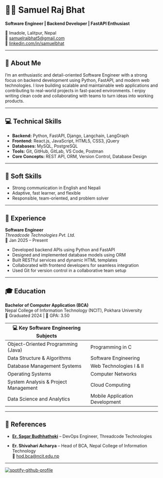 # 👨‍💻 Samuel Raj Bhat

**Software Engineer | Backend Developer | FastAPI Enthusiast**

📍 Imadole, Lalitpur, Nepal  
📧 [samuelrajbhat5@gmail.com](mailto:samuelrajbhat5@gmail.com)  
🔗 [linkedin.com/in/samuelbhat](https://www.linkedin.com/in/samuelbhat)

---

## 🧾 About Me

I’m an enthusiastic and detail-oriented Software Engineer with a strong focus on backend development using Python, FastAPI, and modern web technologies. I love building scalable and maintainable web applications and contributing to real-world projects in fast-paced environments. I enjoy writing clean code and collaborating with teams to turn ideas into working products.

---

## 💻 Technical Skills

- **Backend:** Python, FastAPI, Django, Langchain, LangGraph  
- **Frontend:** React.js, JavaScript, HTML5, CSS3, jQuery  
- **Databases:** MySQL, PostgreSQL  
- **Tools:** Git, GitHub, GitLab, VS Code, Postman  
- **Core Concepts:** REST API, ORM, Version Control, Database Design

---

## 👥 Soft Skills

- Strong communication in English and Nepali  
- Adaptive, fast learner, and flexible  
- Responsible, team-oriented, and problem solver

---

## 💼 Experience

**Software Engineer**  
*Threadcode Technologies Pvt. Ltd.*  
📆 Jan 2025 – Present

- Developed backend APIs using Python and FastAPI  
- Designed and implemented database models using ORM  
- Built RESTful services and dynamic HTML templates  
- Collaborated with frontend developers for seamless integration  
- Used Git for version control in a collaborative team setup

---

## 🎓 Education

**Bachelor of Computer Application (BCA)**  
Nepal College of Information Technology (NCIT), Pokhara University  
📅 Graduated 2024 | 🎯 GPA: 3.50


| 💻 Key Software Engineering Subjects |            |
|-------------------------------------|------------|
| Object-Oriented Programming (Java)  | Programming in C |
| Data Structure & Algorithms         | Software Engineering |
| Database Management Systems         | Web Technologies I & II |
| Operating Systems                   | Computer Networks |
| System Analysis & Project Management | Cloud Computing |
| Data Science and Analytics          | Mobile Application Development |



---


## 📎 References

- [**Er. Sagar Budhhathoki**](https://www.linkedin.com/in/sbmagar13/) – DevOps Engineer, Threadcode Technologies  

- **Er. Shivahari Acharya** – Head of BCA, Nepal College of Information Technology  
  📧 hod.bca@ncit.edu.np

---

[![spotify-github-profile](https://spotify-github-profile.kittinanx.com/api/view?uid=bf0olkhsf72gt7rszukn9v9im&cover_image=true&theme=default&show_offline=false&background_color=121212&interchange=false)](https://spotify-github-profile.kittinanx.com/api/view?uid=bf0olkhsf72gt7rszukn9v9im&redirect=true)

<!-- ## 📄 Download My CV

You can find and download my latest resume [here](./CV%20Samuel_Raj_Bhat.pdf). -->
